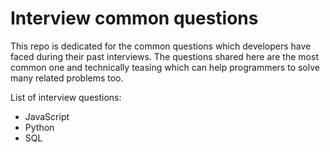 # Interview common questions

This repo is dedicated for the common questions which developers have faced during their past interviews. The questions shared here are the most common one and technically teasing which can help programmers to solve many related problems too.

List of interview questions:

-  JavaScript
- Python
- SQL